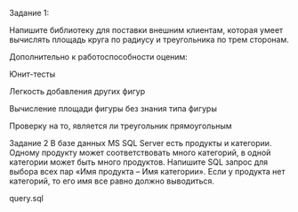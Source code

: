Задание 1:

Напишите библиотеку для поставки внешним клиентам, которая умеет вычислять площадь круга по радиусу и треугольника по трем сторонам.

Дополнительно к работоспособности оценим:

Юнит-тесты

Легкость добавления других фигур

Вычисление площади фигуры без знания типа фигуры

Проверку на то, является ли треугольник прямоугольным

Задание 2
 В базе данных MS SQL Server есть продукты и категории.
 Одному продукту может соответствовать много категорий, в одной категории может быть много продуктов.
 Напишите SQL запрос для выбора всех пар «Имя продукта – Имя категории».
 Если у продукта нет категорий, то его имя все равно должно выводиться.
 
 query.sql
 

